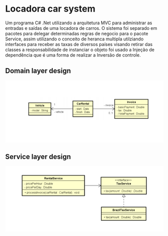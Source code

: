 # Locadora car system
Um programa C# .Net utilizando a arquitetura MVC para administrar as entradas e saídas de uma locadora de carros. O sistema foi separado em pacotes para delegar determinadas regras de negocio para o pacote Service, assim utilizando o conceito de heranca multipla utilziando interfaces para receber as taxas de diversos países visando retirar das classes a responsabilidade de instanciar o objeto foi usado a Injeção de dependência que é uma forma de realizar a Inversão de controle.

## Domain layer design
![](https://github.com/DiegoLins10/Locadora-car/blob/master/entities.png)

## Service layer design
![](https://github.com/DiegoLins10/Locadora-car/blob/master/service.png)
